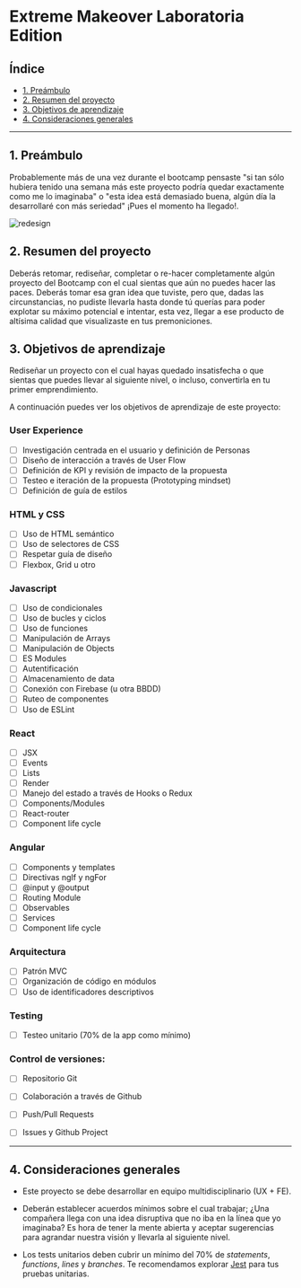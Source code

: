 # Extreme Makeover Laboratoria Edition

## Índice

* [1. Preámbulo](#1-preámbulo)
* [2. Resumen del proyecto](#2-resumen-del-proyecto)
* [3. Objetivos de aprendizaje](#3-objetivos-de-aprendizaje)
* [4. Consideraciones generales](#4-consideraciones-generales)

***

## 1. Preámbulo

Probablemente más de una vez durante el bootcamp pensaste "si tan sólo hubiera tenido una semana más este proyecto podría quedar exactamente como me lo imaginaba" o "esta idea está demasiado buena, algún día la desarrollaré con más seriedad" ¡Pues el momento ha llegado!.

![redesign](https://miro.medium.com/max/5000/1*9NKBEa1LaNbc2TXQ9-3-4Q.png)

## 2. Resumen del proyecto

Deberás retomar, rediseñar, completar o re-hacer completamente algún proyecto del Bootcamp con el cual sientas que aún no puedes hacer las paces. Deberás tomar esa gran idea que tuviste, pero que, dadas las circunstancias, no pudiste llevarla hasta donde tú querías para poder explotar su máximo potencial e intentar, esta vez, llegar a ese producto de altísima calidad que visualizaste en tus premoniciones.


## 3. Objetivos de aprendizaje

Rediseñar un proyecto con el cual hayas quedado insatisfecha o que sientas que puedes llevar al siguiente nivel, o incluso, convertirla en tu primer emprendimiento.

A continuación puedes ver los objetivos de aprendizaje de este proyecto:

### User Experience

* [ ] Investigación centrada en el usuario y definición de Personas
* [ ] Diseño de interacción a través de User Flow
* [ ] Definición de KPI y revisión de impacto de la propuesta
* [ ] Testeo e iteración de la propuesta (Prototyping mindset)
* [ ] Definición de guía de estilos

### HTML y CSS

* [ ] Uso de HTML semántico
* [ ] Uso de selectores de CSS
* [ ] Respetar guía de diseño
* [ ] Flexbox, Grid u otro

### Javascript

* [ ] Uso de condicionales
* [ ] Uso de bucles y ciclos
* [ ] Uso de funciones
* [ ] Manipulación de Arrays
* [ ] Manipulación de Objects
* [ ] ES Modules
* [ ] Autentificación
* [ ] Almacenamiento de data
* [ ] Conexión con Firebase (u otra BBDD)
* [ ] Ruteo de componentes
* [ ] Uso de ESLint

### React

* [ ] JSX
* [ ] Events
* [ ] Lists
* [ ] Render
* [ ] Manejo del estado a través de Hooks o Redux
* [ ] Components/Modules
* [ ] React-router
* [ ] Component life cycle

### Angular

* [ ] Components y templates
* [ ] Directivas ngIf y ngFor
* [ ] @input y @output
* [ ] Routing Module
* [ ] Observables
* [ ] Services
* [ ] Component life cycle

### Arquitectura

* [ ] Patrón MVC
* [ ] Organización de código en módulos
* [ ] Uso de identificadores descriptivos

### Testing
* [ ] Testeo unitario (70% de la app como mínimo)


### Control de versiones:
* [ ] Repositorio Git
* [ ] Colaboración a través de Github
* [ ] Push/Pull Requests
* [ ] Issues y Github Project


***

## 4. Consideraciones generales

* Este proyecto se debe desarrollar en equipo multidisciplinario (UX + FE).

* Deberán establecer acuerdos mínimos sobre el cual trabajar; ¿Una compañera llega con una idea disruptiva que no iba en la línea que yo imaginaba? Es hora de tener la mente abierta y aceptar sugerencias para agrandar nuestra visión y llevarla al siguiente nivel.

* Los tests unitarios deben cubrir un mínimo del 70% de _statements_,
  _functions_, _lines_ y _branches_. Te recomendamos explorar [Jest](https://jestjs.io/)
  para tus pruebas unitarias.
